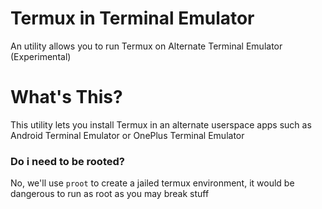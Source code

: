 # Termux in Terminal Emulator
An utility allows you to run Termux on Alternate Terminal Emulator (Experimental)

# What's This?
This utility lets you install Termux in an alternate userspace apps such as Android Terminal Emulator or OnePlus Terminal Emulator

### Do i need to be rooted?
No, we'll use `proot` to create a jailed termux environment, it would be dangerous to run as root as you may break stuff
